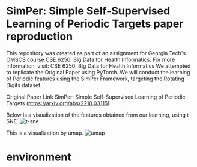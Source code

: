 # SimPer: Simple Self-Supervised Learning of Periodic Targets paper reproduction
This repository was created as part of an assignment for Georgia Tech's OMSCS course CSE 6250: Big Data for Health Informatics. For more information, visit: CSE 6250: Big Data for Health Informatics
We attempted to replicate the Original Paper using PyTorch. We will conduct the learning of Periodic features using the SimPer Framework, targeting the Rotating Digits dataset.

Original Paper Link
SimPer: Simple Self-Supervised Learning of Periodic Targets
(https://arxiv.org/abs/2210.03115)

Below is a visualization of the features obtained from our learning, using t-SNE.
![t-sne](https://github.com/ttakayanagi3/bdah_simper/assets/146202307/58d41def-a2c0-4c4f-92ad-0fa1e8f10520)

This is a visualization by umap.
![umap](https://github.com/ttakayanagi3/bdah_simper/assets/146202307/21a3e336-d7cb-4862-8f61-f73b2c573f24)

# environment

